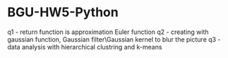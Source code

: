 # BGU-HW5-Python
q1 - return function is approximation Euler function
q2 - creating with gaussian function, Gaussian filter\Gaussian kernel to blur the picture
q3 - data analysis with hierarchical clustring and k-means
